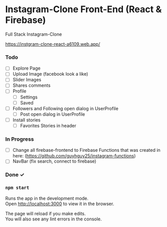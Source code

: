# Instagram-Clone Front-End (React & Firebase)

Full Stack Instagram-Clone

https://instgram-clone-react-a6109.web.app/

### Todo
- [ ] Explore Page
- [ ] Upload Image (facebook look a like)
- [ ] Slider Images
- [ ] Shares comments
- [ ] Profile
  - [ ] Settings
  - [ ] Saved
- [ ] Followers and Following open dialog in UserProfile
  - [ ] Post open dialog in UserProfile
- [ ] Install stories
  - [ ] Favorites Stories in header

### In Progress
- [ ] Change all firebase-frontend to Firebase Functions that was created in here: (https://github.com/guyhguy25/instagram-functions)
- [ ] NavBar (fix search, connect to firebase)

### Done ✓

### `npm start`

Runs the app in the development mode.<br />
Open [http://localhost:3000](http://localhost:3000) to view it in the browser.

The page will reload if you make edits.<br />
You will also see any lint errors in the console.